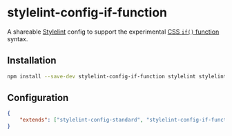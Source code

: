 # stylelint-config-if-function

A shareable [Stylelint](https://github.com/stylelint/stylelint) config to support the experimental [CSS `if()` function](https://developer.mozilla.org/en-US/docs/Web/CSS/if) syntax.

## Installation

```bash
npm install --save-dev stylelint-config-if-function stylelint stylelint-config-standard
```

## Configuration

```json
{
	"extends": ["stylelint-config-standard", "stylelint-config-if-function"]
}
```
